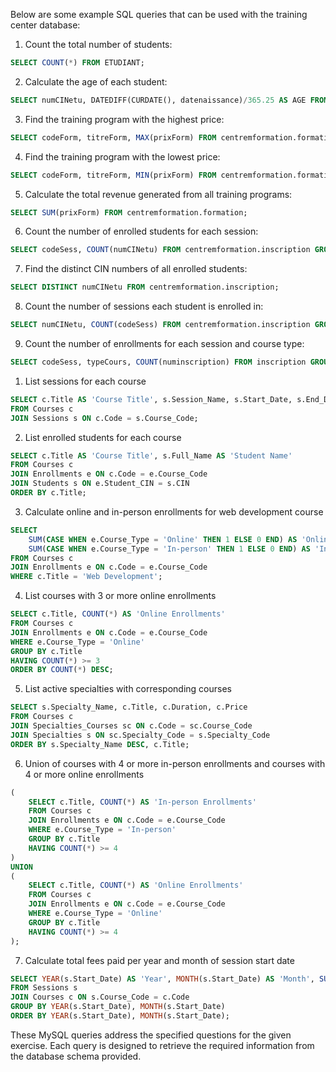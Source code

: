 
Below are some example SQL queries that can be used with the training center database:

1. Count the total number of students:
```sql
SELECT COUNT(*) FROM ETUDIANT;
```

2. Calculate the age of each student:
```sql
SELECT numCINetu, DATEDIFF(CURDATE(), datenaissance)/365.25 AS AGE FROM centremformation.etudiant;
```

3. Find the training program with the highest price:
```sql
SELECT codeForm, titreForm, MAX(prixForm) FROM centremformation.formation;
```

4. Find the training program with the lowest price:
```sql
SELECT codeForm, titreForm, MIN(prixForm) FROM centremformation.formation;
```

5. Calculate the total revenue generated from all training programs:
```sql
SELECT SUM(prixForm) FROM centremformation.formation;
```

6. Count the number of enrolled students for each session:
```sql
SELECT codeSess, COUNT(numCINetu) FROM centremformation.inscription GROUP BY codeSess;
```

7. Find the distinct CIN numbers of all enrolled students:
```sql
SELECT DISTINCT numCINetu FROM centremformation.inscription;
```

8. Count the number of sessions each student is enrolled in:
```sql
SELECT numCINetu, COUNT(codeSess) FROM centremformation.inscription GROUP BY numCINetu;
```

9. Count the number of enrollments for each session and course type:
```sql
SELECT codeSess, typeCours, COUNT(numinscription) FROM inscription GROUP BY codeSess, typeCours;
```


1. List sessions for each course
```sql
SELECT c.Title AS 'Course Title', s.Session_Name, s.Start_Date, s.End_Date
FROM Courses c
JOIN Sessions s ON c.Code = s.Course_Code;
```

 2. List enrolled students for each course
```sql
SELECT c.Title AS 'Course Title', s.Full_Name AS 'Student Name'
FROM Courses c
JOIN Enrollments e ON c.Code = e.Course_Code
JOIN Students s ON e.Student_CIN = s.CIN
ORDER BY c.Title;
```

3. Calculate online and in-person enrollments for web development course
```sql
SELECT
    SUM(CASE WHEN e.Course_Type = 'Online' THEN 1 ELSE 0 END) AS 'Online Enrollments',
    SUM(CASE WHEN e.Course_Type = 'In-person' THEN 1 ELSE 0 END) AS 'In-person Enrollments'
FROM Courses c
JOIN Enrollments e ON c.Code = e.Course_Code
WHERE c.Title = 'Web Development';
```

4. List courses with 3 or more online enrollments
```sql
SELECT c.Title, COUNT(*) AS 'Online Enrollments'
FROM Courses c
JOIN Enrollments e ON c.Code = e.Course_Code
WHERE e.Course_Type = 'Online'
GROUP BY c.Title
HAVING COUNT(*) >= 3
ORDER BY COUNT(*) DESC;
```

5. List active specialties with corresponding courses
```sql
SELECT s.Specialty_Name, c.Title, c.Duration, c.Price
FROM Courses c
JOIN Specialties_Courses sc ON c.Code = sc.Course_Code
JOIN Specialties s ON sc.Specialty_Code = s.Specialty_Code
ORDER BY s.Specialty_Name DESC, c.Title;
```

6. Union of courses with 4 or more in-person enrollments and courses with 4 or more online enrollments
```sql
(
    SELECT c.Title, COUNT(*) AS 'In-person Enrollments'
    FROM Courses c
    JOIN Enrollments e ON c.Code = e.Course_Code
    WHERE e.Course_Type = 'In-person'
    GROUP BY c.Title
    HAVING COUNT(*) >= 4
)
UNION
(
    SELECT c.Title, COUNT(*) AS 'Online Enrollments'
    FROM Courses c
    JOIN Enrollments e ON c.Code = e.Course_Code
    WHERE e.Course_Type = 'Online'
    GROUP BY c.Title
    HAVING COUNT(*) >= 4
);
```

7. Calculate total fees paid per year and month of session start date
```sql
SELECT YEAR(s.Start_Date) AS 'Year', MONTH(s.Start_Date) AS 'Month', SUM(c.Price) AS 'Total Fees'
FROM Sessions s
JOIN Courses c ON s.Course_Code = c.Code
GROUP BY YEAR(s.Start_Date), MONTH(s.Start_Date)
ORDER BY YEAR(s.Start_Date), MONTH(s.Start_Date);
```

These MySQL queries address the specified questions for the given exercise. Each query is designed to retrieve the required information from the database schema provided.
